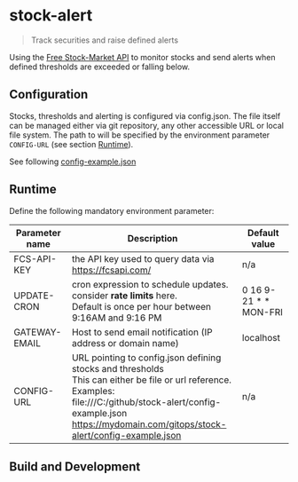 # stock-alert

> Track securities and raise defined alerts

Using the [Free Stock-Market API](https://fcsapi.com/document/stock-api#stock-report)
to monitor stocks and send alerts when defined thresholds are exceeded or falling below.




## Configuration

Stocks, thresholds and alerting is configured via config.json. The file itself can be managed either via git repository,
any other accessible URL or local file system. The path to will be specified by the environment parameter ``CONFIG-URL``
(see section [Runtime](#runtime)).

See following [config-example.json](src/main/resources/config-example.json)



## Runtime

Define the following mandatory environment parameter:

| Parameter name | Description                                                                                                                                                                                                                                           | Default value         |
|----------------|-------------------------------------------------------------------------------------------------------------------------------------------------------------------------------------------------------------------------------------------------------|-----------------------|
| FCS-API-KEY    | the API key used to query data via https://fcsapi.com/                                                                                                                                                                                                | n/a                   |
| UPDATE-CRON    | cron expression to schedule updates. consider __rate limits__ here.<br/> Default is once per hour between 9:16AM and 9:16 PM                                                                                                                          | 0 16 9-21 * * MON-FRI |
| GATEWAY-EMAIL  | Host to send email notification (IP address or domain name)                                                                                                                                                                                           | localhost             |
| CONFIG-URL     | URL pointing to config.json defining stocks and thresholds  <br/> This can either be file or url reference. <br/> Examples: <br/> file:///C:/github/stock-alert/config-example.json <br/> https://mydomain.com/gitops/stock-alert/config-example.json | n/a                   |



## Build and Development
